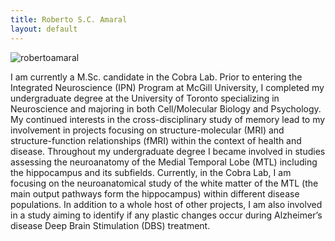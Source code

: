 ```yaml
---
title: Roberto S.C. Amaral
layout: default
---
```


![robertoamaral](https://avatars2.githubusercontent.com/u/6662973?v=2&s=400)

I am currently a M.Sc. candidate in the Cobra Lab.  Prior to entering the Integrated Neuroscience (IPN) Program at McGill University, I completed my undergraduate degree at the University of Toronto specializing in Neuroscience and majoring in both Cell/Molecular Biology and Psychology.  My continued interests in the cross-disciplinary study of memory lead to my involvement in projects focusing on structure-molecular (MRI) and structure-function relationships (fMRI) within the context of health and disease.  Throughout my undergraduate degree I became involved in studies assessing the neuroanatomy of the Medial Temporal Lobe (MTL) including the hippocampus and its subfields.  Currently, in the Cobra Lab, I am focusing on the neuroanatomical study of the white matter of the MTL (the main output pathways form the hippocampus) within different disease populations. In addition to a whole host of other projects, I am also involved in a study aiming to identify if any plastic changes occur during Alzheimer’s disease Deep Brain Stimulation (DBS) treatment.
 
